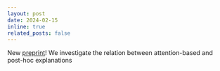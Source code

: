 ```yaml
---
layout: post
date: 2024-02-15
inline: true
related_posts: false
---
```


New [preprint](https://arxiv.org/abs/2402.03485)! We investigate the relation between attention-based and post-hoc explanations
